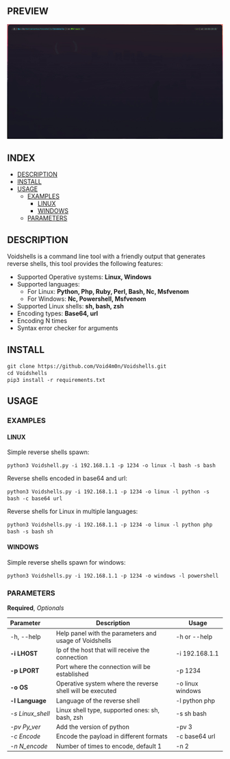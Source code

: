 ## PREVIEW

![](/Gif_for_readme/Voidshells.gif)

## INDEX

- [DESCRIPTION](#description)
- [INSTALL](#install)
- [USAGE](#usage)
	- [EXAMPLES](#examples)
		- [LINUX](#Linux)
		- [WINDOWS](#windows)
	- [PARAMETERS](#parameters)


## DESCRIPTION
Voidshells is a command line tool with a friendly output that generates reverse shells, this tool provides the following features:

- Supported Operative systems: **Linux, Windows**
- Supported languages:
    - For Linux:   **Python, Php, Ruby, Perl, Bash, Nc, Msfvenom**
    - For Windows: **Nc,  Powershell, Msfvenom**
- Supported Linux shells: **sh, bash, zsh**
- Encoding types: **Base64, url**
- Encoding N times
- Syntax error checker for arguments

## INSTALL
```
git clone https://github.com/Void4m0n/Voidshells.git
cd Voidshells
pip3 install -r requirements.txt
```

## USAGE

### EXAMPLES

#### LINUX

Simple reverse shells spawn:

```
python3 Voidshell.py -i 192.168.1.1 -p 1234 -o linux -l bash -s bash
```

Reverse shells encoded in base64 and url:

```
python3 Voidshells.py -i 192.168.1.1 -p 1234 -o linux -l python -s bash -c base64 url
```

Reverse shells for Linux in multiple languages:

```
python3 Voidshells.py -i 192.168.1.1 -p 1234 -o linux -l python php bash -s bash sh
```

#### WINDOWS

Simple reverse shells spawn for windows:

```
python3 Voidshells.py -i 192.168.1.1 -p 1234 -o windows -l powershell
```

### PARAMETERS
**Required**, *Optionals*

|Parameter&nbsp;&nbsp;&nbsp;&nbsp;&nbsp;&nbsp;|Description|Usage|
|---------|-----------|-----|
|-h, --help|Help panel with the parameters and usage of Voidshells|-h or --help|
|**-i LHOST**| Ip of the host that will receive the connection|-i 192.168.1.1|
|**-p LPORT**|Port where the connection will be established|-p 1234| 
|**-o OS**|Operative system where the reverse shell will be executed|-o linux windows|
|**-l Language**|Language of the reverse shell|-l python php|
|*-s Linux_shell*|Linux shell type, supported ones: sh, bash, zsh |-s sh bash|
|*-pv Py_ver*|Add the version of python|-pv 3|
|*-c Encode*|Encode the payload in different formats|-c base64 url|
|*-n  N_encode* |Number of times to encode, default 1|-n 2|



 
